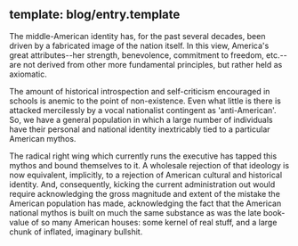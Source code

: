 template: blog/entry.template
---

The middle-American identity has, for the past several decades, been driven by a
fabricated image of the nation itself. In this view, America's great
attributes--her strength, benevolence, commitment to freedom, etc.--are not
derived from other more fundamental principles, but rather held as axiomatic.

The amount of historical introspection and self-criticism encouraged in schools
is anemic to the point of non-existence. Even what little is there is attacked
mercilessly by a vocal nationalist contingent as 'anti-American'. So, we have a
general population in which a large number of individuals have their personal
and national identity inextricably tied to a particular American mythos.

The radical right wing which currently runs the executive has tapped this mythos
and bound themselves to it. A wholesale rejection of that ideology is now
equivalent, implicitly, to a rejection of American cultural and historical
identity. And, consequently, kicking the current administration out would
require acknowledging the gross magnitude and extent of the mistake the American
population has made, acknowledging the fact that the American national mythos is
built on much the same substance as was the late book-value of so many American
houses: some kernel of real stuff, and a large chunk of inflated, imaginary
bullshit.
